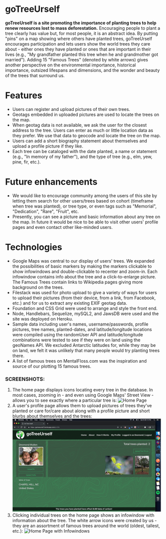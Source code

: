 # goTreeUrself

**goTreeUrself is a site promoting the importance of planting trees to help renew resources lost to mass deforestation.** Encouraging people to plant a tree clearly has value but, for most people, it is an abstract idea. By putting "pins" on a map showing where others have planted trees, goTreeUrself encourages participation and lets users show the world trees they care about - either ones they have planted or ones that are important in their lives (e.g., "My grandfather planted this tree when he and grandmother got married"). Adding 15 "Famous Trees" (denoted by white arrows) gives another perspective on the environmental importance, historical importance, outsized lifespans and dimensions, and the wonder and beauty of the trees that surround us.

# Features
* Users can register and upload pictures of their own trees.
* Geotags embedded in uploaded pictures are used to locate the trees on the map.
* When geotag data is not available, we ask the user for the closest address to the tree. Users can enter as much or little location data as they prefer. We use that data to geocode and locate the tree on the map.
* Users can add a short biography statement about themselves and upload a profile picture if they like.
* Each tree can be cataloged with the date planted, a name or statement (e.g., "In memory of my father"), and the type of tree (e.g., elm, yew, pine, fir, etc.).

# Future enhancements
* We would like to encourage community among the users of this site by letting them search for other users/trees based on cohort (timeframe when tree was planted), or tree type, or even tags such as "Memorial", "Dedication", "Rare", "Fruit", etc.
* Presently, you can see a picture and basic information about any tree on the map. In future it would be nice to be able to visit other users' profile pages and even contact other like-minded users.

# Technologies
* Google Maps was central to our display of users' trees. We expanded the possibilities of basic markers by making the markers clickable to show infowindows and double-clickable to recenter and zoom-in. Each infowindow contains info about the tree and a click-to-enlarge picture. The Famous Trees contain links to Wikipedia pages giving more background on the trees.
* Filestack was used for photo upload to give a variety of ways for users to upload their pictures (from their device, from a link, from Facebook, etc.) and for us to extract any existing EXIF geotag data.
* Foundation and CSS Grid were used to arrange and style the front end.
* Node, Handlebars, Sequelize, mySQL2, and JawsDB were used and the site was deployed on Heroku.
* Sample data including user's names, username/passwords, profile pictures, tree names, planted-dates, and latitude/longitude locations were compiled using the randomUser API and latitude/longitude combinations were tested to see if they were on land using the geoNames API. We excluded Antarctic latitudes for, while they may be on land, we felt it was unlikely that many people would try planting trees there.
* A list of famous trees on MentalFloss.com was the inspiration and source of our plotting 15 famous trees.

### SCREENSHOTS:
01. The home page displays icons locating every tree in the database. In most cases, zooming in - and even using Google Maps' Street View - allows you to see exactly where a particular tree is:
![Home Page](screenshots/home_page.png)
02. A user's profile page allows them to upload pictures of trees they've planted or care for/care about along with a profile picture and short blurbs about themselves and the trees:
![User Profile Page](screenshots/user_profile_page.png)
03. Clicking individual trees on the home page shows an infowindow with information about the tree. The white arrow icons were created by us - they are an assortment of famous trees around the world (oldest, tallest, etc.):
![Home Page with Infowindows](screenshots/home_page_with_infowindows.png)
